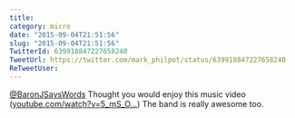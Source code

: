 ```yaml
---
title: 
category: micro
date: "2015-09-04T21:51:56"
slug: "2015-09-04T21:51:56"
TwitterId: 639918847227658240
TweetUrl: https://twitter.com/mark_philpot/status/639918847227658240
ReTweetUser: 
---
```


[@BaronJSaysWords](https://twitter.com/BaronJSaysWords) Thought you would enjoy this music video ([youtube.com/watch?v=5_mS_O…](https://www.youtube.com/watch?v=5_mS_OZXMuI)) The band is really awesome too.